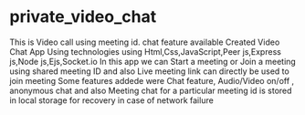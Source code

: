 # private_video_chat
This is Video call using meeting id. chat feature available
Created Video Chat App Using technologies using Html,Css,JavaScript,Peer js,Express js,Node js,Ejs,Socket.io
In this app we can Start a meeting or Join a meeting using shared meeting ID and also Live meeting link can directly be used to join meeting
Some features addede were Chat feature, Audio/Video on/off , anonymous chat and also Meeting chat for a particular meeting id is stored in local storage for recovery in case of network failure
